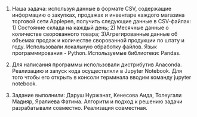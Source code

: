 1. Наша задача: используя данные в формате CSV, содержащие информацию о закупках, продажах и инвентаре каждого магазина торговой сети Applepen, получить следующие данные в CSV-файлах: 1) Состояние склада на каждый день; 2) Месячные данные о количестве сворованного товара; 3)Агрегированные данные об объемах продаж и количестве сворованной продукции по штату и году. Использовали локальную обработку файлов. Язык программирования - Python. Используемые библиотеки: Pandas.

2. Для написания программы использовали дистрибутив Anaconda. Реализацию и запуск кода осуществляли в Jupyter Notebook. Для того чтобы его открыть в консоли терминала вводим команду jupyter notebook.

3. Задание выполнили: Даруш Нуржанат, Кенесова Аида, Толеугали Мадияр, Яралиева Фатима. Алгоритм и подход к решению задачи разрабатывали совместно. Реализация совместная.
